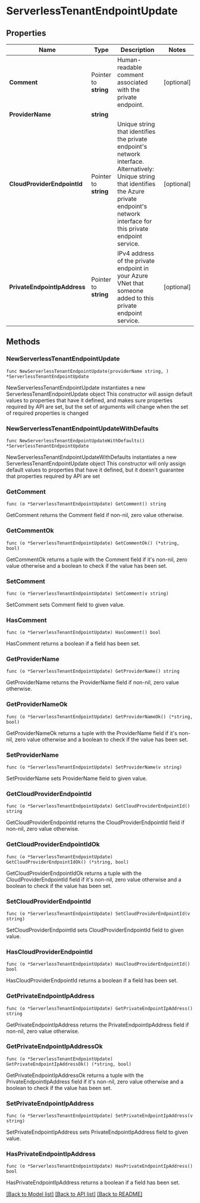 # ServerlessTenantEndpointUpdate

## Properties

Name | Type | Description | Notes
------------ | ------------- | ------------- | -------------
**Comment** | Pointer to **string** | Human-readable comment associated with the private endpoint. | [optional] 
**ProviderName** | **string** |  | 
**CloudProviderEndpointId** | Pointer to **string** | Unique string that identifies the private endpoint&#39;s network interface.  Alternatively: Unique string that identifies the Azure private endpoint&#39;s network interface for this private endpoint service. | [optional] 
**PrivateEndpointIpAddress** | Pointer to **string** | IPv4 address of the private endpoint in your Azure VNet that someone added to this private endpoint service. | [optional] 

## Methods

### NewServerlessTenantEndpointUpdate

`func NewServerlessTenantEndpointUpdate(providerName string, ) *ServerlessTenantEndpointUpdate`

NewServerlessTenantEndpointUpdate instantiates a new ServerlessTenantEndpointUpdate object
This constructor will assign default values to properties that have it defined,
and makes sure properties required by API are set, but the set of arguments
will change when the set of required properties is changed

### NewServerlessTenantEndpointUpdateWithDefaults

`func NewServerlessTenantEndpointUpdateWithDefaults() *ServerlessTenantEndpointUpdate`

NewServerlessTenantEndpointUpdateWithDefaults instantiates a new ServerlessTenantEndpointUpdate object
This constructor will only assign default values to properties that have it defined,
but it doesn't guarantee that properties required by API are set

### GetComment

`func (o *ServerlessTenantEndpointUpdate) GetComment() string`

GetComment returns the Comment field if non-nil, zero value otherwise.

### GetCommentOk

`func (o *ServerlessTenantEndpointUpdate) GetCommentOk() (*string, bool)`

GetCommentOk returns a tuple with the Comment field if it's non-nil, zero value otherwise
and a boolean to check if the value has been set.

### SetComment

`func (o *ServerlessTenantEndpointUpdate) SetComment(v string)`

SetComment sets Comment field to given value.

### HasComment

`func (o *ServerlessTenantEndpointUpdate) HasComment() bool`

HasComment returns a boolean if a field has been set.
### GetProviderName

`func (o *ServerlessTenantEndpointUpdate) GetProviderName() string`

GetProviderName returns the ProviderName field if non-nil, zero value otherwise.

### GetProviderNameOk

`func (o *ServerlessTenantEndpointUpdate) GetProviderNameOk() (*string, bool)`

GetProviderNameOk returns a tuple with the ProviderName field if it's non-nil, zero value otherwise
and a boolean to check if the value has been set.

### SetProviderName

`func (o *ServerlessTenantEndpointUpdate) SetProviderName(v string)`

SetProviderName sets ProviderName field to given value.

### GetCloudProviderEndpointId

`func (o *ServerlessTenantEndpointUpdate) GetCloudProviderEndpointId() string`

GetCloudProviderEndpointId returns the CloudProviderEndpointId field if non-nil, zero value otherwise.

### GetCloudProviderEndpointIdOk

`func (o *ServerlessTenantEndpointUpdate) GetCloudProviderEndpointIdOk() (*string, bool)`

GetCloudProviderEndpointIdOk returns a tuple with the CloudProviderEndpointId field if it's non-nil, zero value otherwise
and a boolean to check if the value has been set.

### SetCloudProviderEndpointId

`func (o *ServerlessTenantEndpointUpdate) SetCloudProviderEndpointId(v string)`

SetCloudProviderEndpointId sets CloudProviderEndpointId field to given value.

### HasCloudProviderEndpointId

`func (o *ServerlessTenantEndpointUpdate) HasCloudProviderEndpointId() bool`

HasCloudProviderEndpointId returns a boolean if a field has been set.
### GetPrivateEndpointIpAddress

`func (o *ServerlessTenantEndpointUpdate) GetPrivateEndpointIpAddress() string`

GetPrivateEndpointIpAddress returns the PrivateEndpointIpAddress field if non-nil, zero value otherwise.

### GetPrivateEndpointIpAddressOk

`func (o *ServerlessTenantEndpointUpdate) GetPrivateEndpointIpAddressOk() (*string, bool)`

GetPrivateEndpointIpAddressOk returns a tuple with the PrivateEndpointIpAddress field if it's non-nil, zero value otherwise
and a boolean to check if the value has been set.

### SetPrivateEndpointIpAddress

`func (o *ServerlessTenantEndpointUpdate) SetPrivateEndpointIpAddress(v string)`

SetPrivateEndpointIpAddress sets PrivateEndpointIpAddress field to given value.

### HasPrivateEndpointIpAddress

`func (o *ServerlessTenantEndpointUpdate) HasPrivateEndpointIpAddress() bool`

HasPrivateEndpointIpAddress returns a boolean if a field has been set.

[[Back to Model list]](../README.md#documentation-for-models) [[Back to API list]](../README.md#documentation-for-api-endpoints) [[Back to README]](../README.md)


